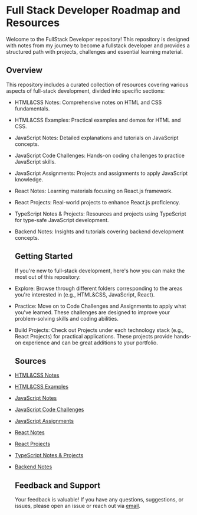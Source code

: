   # Full Stack Developer Roadmap and Resources
Welcome to the FullStack Developer repository! This repository is designed with notes from my journey to become a fullstack developer and provides a structured path with projects, challenges and essential learning material.
  
  ## Overview
  This repository includes a curated collection of resources covering various aspects of full-stack development, divided into specific sections:

- HTML&CSS Notes: Comprehensive notes on HTML and CSS fundamentals.
- HTML&CSS Examples: Practical examples and demos for HTML and CSS.
- JavaScript Notes: Detailed explanations and tutorials on JavaScript concepts.
- JavaScript Code Challenges: Hands-on coding challenges to practice JavaScript skills.
- JavaScript Assignments: Projects and assignments to apply JavaScript knowledge.
- React Notes: Learning materials focusing on React.js framework.
- React Projects: Real-world projects to enhance React.js proficiency.
- TypeScript Notes & Projects: Resources and projects using TypeScript for type-safe JavaScript development.
- Backend Notes: Insights and tutorials covering backend development concepts.
  ## Getting Started
  If you're new to full-stack development, here's how you can make the most out of this repository:

- Explore: Browse through different folders corresponding to the areas you're interested in (e.g., HTML&CSS, JavaScript, React).

- Practice: Move on to Code Challenges and Assignments to apply what you've learned. These challenges are designed to improve your problem-solving skills and coding abilities.

- Build Projects: Check out Projects under each technology stack (e.g., React Projects) for practical applications. These projects provide hands-on experience and can be great additions to your portfolio.


  ## Sources
- [HTML&CSS Notes](https://github.com/karamanburak/self-study/tree/main/HTML%26CSS)
- [HTML&CSS Examples](https://github.com/karamanburak/self-study/tree/main/HTML%26CSS/Examples)
  
- [JavaScript Notes](https://github.com/karamanburak/self-study/tree/main/JavaScript)
- [JavaScript Code Challenges](https://github.com/karamanburak/self-study/tree/main/JavaScript/Code-Challenges)
- [JavaScript Assignments](https://github.com/karamanburak/self-study/tree/main/JavaScript/assignments)
  
- [React Notes](https://github.com/karamanburak/self-study/tree/main/React)
- [React Projects](https://github.com/karamanburak/self-study/tree/main/React/Projects)
  
- [TypeScript Notes & Projects](https://github.com/karamanburak/self-study/tree/main/TypeScript)
  
- [Backend Notes](https://github.com/karamanburak/self-study/tree/main/Backend)

  ## Feedback and Support
  Your feedback is valuable! If you have any questions, suggestions, or issues, please open an issue or reach out via [email](mailto:karaman.buraak@gmail.com).
  
